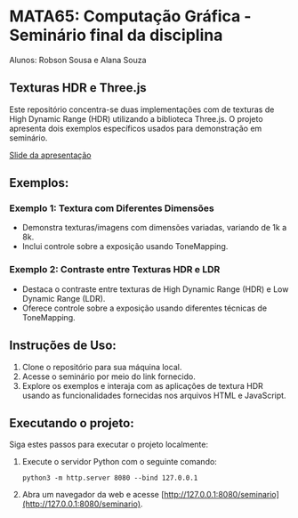 # MATA65: Computação Gráfica - Seminário final da disciplina

Alunos: Robson Sousa e Alana Souza

## Texturas HDR e Three.js

Este repositório concentra-se duas implementações com de texturas de High Dynamic Range (HDR) utilizando a biblioteca Three.js. O projeto apresenta dois exemplos específicos usados para demonstração em seminário.

[Slide da apresentação](https://www.canva.com/design/DAF1gkDtnr0/O_3WUR4mC4_gHP3JBtbOiQ/view?utm_content=DAF1gkDtnr0&utm_campaign=designshare&utm_medium=link&utm_source=editor)
## Exemplos:

### Exemplo 1: Textura com Diferentes Dimensões
- Demonstra texturas/imagens com dimensões variadas, variando de 1k a 8k.
- Inclui controle sobre a exposição usando ToneMapping.

### Exemplo 2: Contraste entre Texturas HDR e LDR
- Destaca o contraste entre texturas de High Dynamic Range (HDR) e Low Dynamic Range (LDR).
- Oferece controle sobre a exposição usando diferentes técnicas de ToneMapping.

## Instruções de Uso:

1. Clone o repositório para sua máquina local.
2. Acesse o seminário por meio do link fornecido.
3. Explore os exemplos e interaja com as aplicações de textura HDR usando as funcionalidades fornecidas nos arquivos HTML e JavaScript.

## Executando o projeto:

Siga estes passos para executar o projeto localmente:

1. Execute o servidor Python com o seguinte comando:
    ```
    python3 -m http.server 8080 --bind 127.0.0.1
    ```
2. Abra um navegador da web e acesse [http://127.0.0.1:8080/seminario](http://127.0.0.1:8080/seminario).
